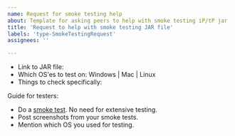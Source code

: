 ```yaml
---
name: Request for smoke testing help
about: Template for asking peers to help with smoke testing iP/tP jar
title: 'Request to help with smoke testing JAR file'
labels: 'type-SmokeTestingRequest'
assignees: ''

---
```


* Link to JAR file:
* Which OS'es to test on: Windows | Mac | Linux
* Things to check specifically:


Guide for testers:
* Do a [smoke test](https://en.wikipedia.org/wiki/Smoke_testing_(software)). No need for extensive testing.
* Post screenshots from your smoke tests.
* Mention which OS you used for testing.

